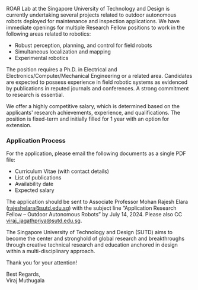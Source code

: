ROAR Lab at the Singapore University of Technology and Design is currently undertaking several projects related to outdoor autonomous robots deployed for maintenance and inspection applications. We have immediate openings for multiple Research Fellow positions to work in the following areas related to robotics:

- Robust perception, planning, and control for field robots
- Simultaneous localization and mapping
- Experimental robotics

The position requires a Ph.D. in Electrical and Electronics/Computer/Mechanical Engineering or a related area. Candidates are expected to possess experience in field robotic systems as evidenced by publications in reputed journals and conferences. A strong commitment to research is essential.

We offer a highly competitive salary, which is determined based on the applicants' research achievements, experience, and qualifications. The position is fixed-term and initially filled for 1 year with an option for extension.

### Application Process
For the application, please email the following documents as a single PDF file:

- Curriculum Vitae (with contact details)
- List of publications
- Availability date
- Expected salary

The application should be sent to Associate Professor Mohan Rajesh Elara ([rajeshelara@sutd.edu.sg](mailto:rajeshelara@sutd.edu.sg)) with the subject line “Application Research Fellow – Outdoor Autonomous Robots” by July 14, 2024. Please also CC [viraj_jagathpriya@sutd.edu.sg](mailto:viraj_jagathpriya@sutd.edu.sg).

The Singapore University of Technology and Design (SUTD) aims to become the center and stronghold of global research and breakthroughs through creative technical research and education anchored in design within a multi-disciplinary approach.

Thank you for your attention!

Best Regards,  
Viraj Muthugala
